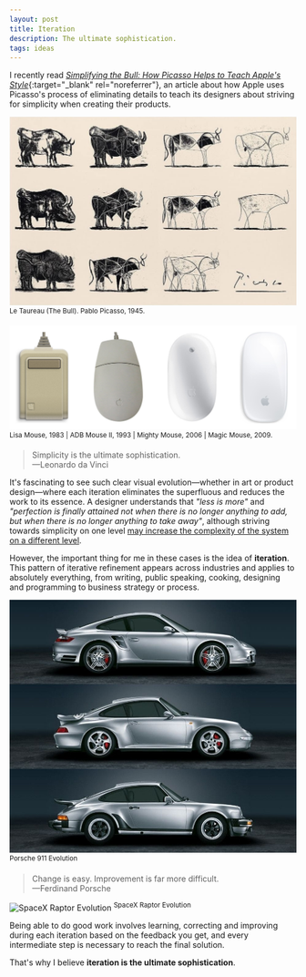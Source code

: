 ```yaml
---
layout: post
title: Iteration
description: The ultimate sophistication.
tags: ideas
---
```


I recently read [*Simplifying the Bull: How Picasso Helps to Teach Apple's Style*][3]{:target="_blank" rel="noreferrer"},
an article about how Apple uses Picasso's process of eliminating details to
teach its designers about striving for simplicity when creating their products.

![Le Taureau. Picasso][1]
<sup>Le Taureau (The Bull). Pablo Picasso, 1945.</sup>

![Apple Mouse Evolution][2]
<sup>Lisa Mouse, 1983 | ADB Mouse II, 1993 | Mighty Mouse, 2006 | Magic Mouse, 2009.</sup>

> Simplicity is the ultimate sophistication.  
> —Leonardo da Vinci

It's fascinating to see such clear visual evolution—whether in art or product
design—where each iteration eliminates the superfluous and reduces the work to
its essence. A designer understands that *"less is more"* and *"perfection is
finally attained not when there is no longer anything to add, but when there is
no longer anything to take away"*, although striving towards simplicity on one
level [may increase the complexity of the system on a different level][4].

However, the important thing for me in these cases is the idea of
**iteration**. This pattern of iterative refinement appears across industries
and applies to absolutely everything, from writing, public speaking, cooking,
designing and programming to business strategy or process.

![Porsche 911 Evolution][5]
<sup>Porsche 911 Evolution</sup>

> Change is easy. Improvement is far more difficult.  
> —Ferdinand Porsche

![SpaceX Raptor Evolution][6]
<sup>SpaceX Raptor Evolution</sup>

Being able to do good work involves learning, correcting and improving during
each iteration based on the feedback you get, and every intermediate step is
necessary to reach the final solution.

That's why I believe **iteration is the ultimate sophistication**.


[1]: /assets/images/posts/le-taureau-picasso.jpg
[2]: /assets/images/posts/apple-mouse-evolution.jpg
[3]: https://www.nytimes.com/2014/08/11/technology/-inside-apples-internal-training-program-.html
[4]: /mental-models-complexity-and-software/
[5]: /assets/images/posts/porsche-911-evolution.png
[6]: /assets/images/posts/spacex-raptor-evolution.png
